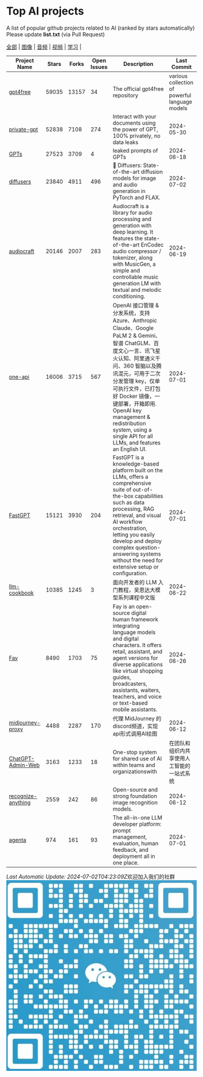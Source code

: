 # Top AI projects
A list of popular github projects related to AI (ranked by stars automatically)
Please update **list.txt** (via Pull Request)

<a href="./README.md">全部</a> |   <a href="./READMEpicture.md">图像</a> |   <a href="./READMEaudio.md">音频</a> | <a href="./READMEvideo.md">视频</a> | <a href="./READMElearn.md">学习</a> | 

| Project Name | Stars | Forks | Open Issues | Description | Last Commit |
| ------------ | ----- | ----- | ----------- | ----------- | ----------- |
| [gpt4free](https://github.com/xtekky/gpt4free) | 59035 | 13157 | 34 | The official gpt4free repository | various collection of powerful language models | 2024-06-29 |
| [private-gpt](https://github.com/zylon-ai/private-gpt) | 52838 | 7108 | 274 | Interact with your documents using the power of GPT, 100% privately, no data leaks | 2024-05-30 |
| [GPTs](https://github.com/linexjlin/GPTs) | 27523 | 3709 | 4 | leaked prompts of GPTs | 2024-06-18 |
| [diffusers](https://github.com/huggingface/diffusers) | 23840 | 4911 | 496 | 🤗 Diffusers: State-of-the-art diffusion models for image and audio generation in PyTorch and FLAX. | 2024-07-02 |
| [audiocraft](https://github.com/facebookresearch/audiocraft) | 20146 | 2007 | 283 | Audiocraft is a library for audio processing and generation with deep learning. It features the state-of-the-art EnCodec audio compressor / tokenizer, along with MusicGen, a simple and controllable music generation LM with textual and melodic conditioning. | 2024-06-19 |
| [one-api](https://github.com/songquanpeng/one-api) | 16006 | 3715 | 567 | OpenAI 接口管理 & 分发系统，支持 Azure、Anthropic Claude、Google PaLM 2 & Gemini、智谱 ChatGLM、百度文心一言、讯飞星火认知、阿里通义千问、360 智脑以及腾讯混元，可用于二次分发管理 key，仅单可执行文件，已打包好 Docker 镜像，一键部署，开箱即用. OpenAI key management & redistribution system, using a single API for all LLMs, and features an English UI. | 2024-07-01 |
| [FastGPT](https://github.com/labring/FastGPT) | 15121 | 3930 | 204 | FastGPT is a knowledge-based platform built on the LLMs, offers a comprehensive suite of out-of-the-box capabilities such as data processing, RAG retrieval, and visual AI workflow orchestration, letting you easily develop and deploy complex question-answering systems without the need for extensive setup or configuration. | 2024-07-01 |
| [llm-cookbook](https://github.com/datawhalechina/llm-cookbook) | 10385 | 1245 | 3 | 面向开发者的 LLM 入门教程，吴恩达大模型系列课程中文版 | 2024-06-22 |
| [Fay](https://github.com/xszyou/Fay) | 8490 | 1703 | 75 | Fay is an open-source digital human framework integrating language models and digital characters. It offers retail, assistant, and agent versions for diverse applications like virtual shopping guides, broadcasters, assistants, waiters, teachers, and voice or text-based mobile assistants. | 2024-06-26 |
| [midjourney-proxy](https://github.com/novicezk/midjourney-proxy) | 4488 | 2287 | 170 | 代理 MidJourney 的discord频道，实现api形式调用AI绘图 | 2024-06-12 |
| [ChatGPT-Admin-Web](https://github.com/AprilNEA/ChatGPT-Admin-Web) | 3163 | 1233 | 18 | One-stop system for shared use of AI within teams and organizationswith | 在团队和组织内共享使用人工智能的一站式系统 | 2023-12-27 |
| [recognize-anything](https://github.com/xinyu1205/recognize-anything) | 2559 | 242 | 86 | Open-source and strong foundation image recognition models. | 2024-06-12 |
| [agenta](https://github.com/Agenta-AI/agenta) | 974 | 161 | 93 | The all-in-one LLM developer platform: prompt management, evaluation, human feedback, and deployment all in one place. | 2024-07-01 |

*Last Automatic Update: 2024-07-02T04:23:09Z*欢迎加入我们的社群 ![](https://raw.githubusercontent.com/mouuii/picture/master/weichat.jpg) 